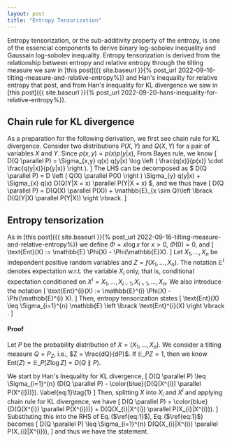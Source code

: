 ```yaml
---
layout: post
title: "Entropy Tensorization"
---
```


Entropy tensorization, or the sub-additivity property of the entropy, is one of the essencial components to derive binary log-sobolev inequality and Gaussain log-sobolev inequality.
Entropy tensorization is derived from the relationship between entropy and 
relative entropy through the tilting measure we saw in 
[this post]({{ site.baseurl }}{% post_url 2022-09-16-tilting-measure-and-relative-entropy%}) and
Han's inequality for relative entropy
that post, and from Han's inequality for KL divergence
we saw in
[this post]({{ site.baseurl }}{% post_url 2022-09-20-hans-inequality-for-relative-entropy%}).

## Chain rule for KL divergence
As a preparation for the following derivation, we first see chain rule for KL divergence.
Consider two distributions $P(X,Y)$ and $Q(X,Y)$
for a pair of variables $X$ and $Y$.
Since $p(x,y) = p(x)p(y|x)$,
From Bayes rule, we know
\[
    D(Q \parallel P) = \Sigma_{x,y} q(x) q(y|x) \log \left ( \frac{q(x)}{p(x)} \cdot \frac{q(y|x)}{p(y|x)} \right ).
\]
The LHS can be decomposed as
$
    D(Q \parallel P) = D  \left ( Q(X) \parallel P(X) \right ) \Sigma_{y} q(y|x) +  \Sigma_{x} q(x) D(Q(Y|X = x) \parallel P(Y|X = x)
$, 
and we thus have
\[
    D(Q \parallel P) = D(Q(X) \parallel P(X)) + \mathbb{E}_{x \sim Q}\left \lbrack  D(Q(Y|X) \parallel P(Y|X)) \right \rbrack.
\]

## Entropy tensorization
As in [this post]({{ site.baseurl }}{% post_url 2022-09-16-tilting-measure-and-relative-entropy%})
we define $\Phi = x \log x$ for $x>0$, $\Phi(0)=0$, and
\[
    \text{Ent}(X) := \mathbb{E} \Phi(X) - \Phi(\mathbb{E}X).
\]
Let $X_{1}, \ldots, X_{n}$ be independent positive random variables
and $Z = f(X_{1}, \ldots, X_{n})$.
The notation $\mathop{\mathbb{E}}^{i}$ denotes expectation w.r.t. the variable $X_{i}$ only,
that is, conditional expectation conditioned on $X^{i} = X_{1}, \ldots, X_{i-1}, X_{i+1}, \ldots, X_{n}$.
We also introduce the notation 
\[
    \text{Ent}^{i}(X) := \mathbb{E}^{i} \Phi(X) - \Phi(\mathbb{E}^{i} X).
\]
Then, entropy tensorization states
\[
    \text{Ent}(X) \leq \Sigma_{i=1}^{n} \mathbb{E} \left \lbrack \text{Ent}^{i}(X) \right \rbrack .
\]

#### Proof
Let $P$ be the probability distribution of $X = (X_{1}, \ldots, X_{n})$.
We consider a tilting measure $Q = P_{Z}$, i.e., $Z = \frac{dQ}{dP}$.
If $\mathbb{E}\_{P} Z = 1$,
then we know $\text{Ent}(Z) = \mathbb{E}\_{P} \left \lbrack Z \log Z\right \rbrack  = D(Q \parallel P)$. 

We start by Han's Inequality for KL divergence,
\[
    D(Q \parallel P) \leq \Sigma_{i=1}^{n} (D(Q \parallel P) - \color{blue}{D(Q(X^{i}) \parallel P(X^{i}))}).
    \label{eq:1}\tag{1}
\]
Then, splitting $X$ into $X_{i}$ and $X^{i}$ and applying chain rule for KL divergence, we have
\[
    D(Q \parallel P) = \color{blue}{D(Q(X^{i}) \parallel P(X^{i}))} + D(Q(X_{i}|X^{i}) \parallel P(X_{i}|X^{i})).
\]
Substituting this into the RHS of Eq.$\,$($\ref{eq:1}$), Eq.$\,$($\ref{eq:1}$) becomes
\[
   D(Q \parallel P) \leq \Sigma_{i=1}^{n} D(Q(X_{i}|X^{i}) \parallel P(X_{i}|X^{i})), 
\]
and thus we have the statement.
